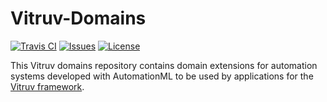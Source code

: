 # Vitruv-Domains

[![Travis CI](https://img.shields.io/travis/vitruv-tools/Vitruv-Domains-PlantEngineering.svg)](https://travis-ci.org/vitruv-tools/Vitruv-Domains-PlantEngineering)
[![Issues](https://img.shields.io/github/issues/vitruv-tools/Vitruv-Domains-PlantEngineering.svg)](https://github.com/vitruv-tools/Vitruv-Domains-PlantEngineering/issues)
[![License](https://img.shields.io/github/license/vitruv-tools/Vitruv-Domains-PlantEngineering.svg)](https://raw.githubusercontent.com/vitruv-tools/Vitruv-Domains-PlantEngineering/master/LICENSE)

This Vitruv domains repository contains domain extensions for automation systems developed with AutomationML to be used by applications for the [Vitruv framework](https://github.com/vitruv-tools/Vitruv/).

